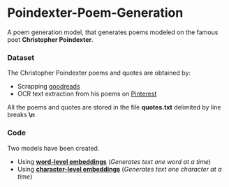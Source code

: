 # Poindexter-Poem-Generation
A poem generation model, that generates poems modeled on the famous poet **Christopher Poindexter**.

### Dataset

The Christopher Poindexter poems and quotes are obtained by:
  - Scrapping [goodreads](https://www.goodreads.com/author/quotes/8197776.Christopher_Poindexter)
  - OCR text extraction from his poems on [Pinterest](https://in.pinterest.com/daijahvigo/christopher-poindexter/)

All the poems and quotes are stored in the file **quotes.txt** delimited by line breaks **\n**

### Code

Two models have been created.
  - Using [**word-level embeddings**](https://github.com/parasnaren/Poindexter-Poem-Generation/blob/master/Poem%20Generation%20(word-level).ipynb)
  (*Generates text one word at a time*)
  - Using [**character-level embeddings**](https://github.com/parasnaren/Poindexter-Poem-Generation/blob/master/Poem%20Generation%20(char-level).ipynb)
  (*Generates text one character at a time*)
